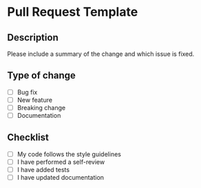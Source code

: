 # Pull Request Template

## Description
Please include a summary of the change and which issue is fixed.

## Type of change
- [ ] Bug fix
- [ ] New feature
- [ ] Breaking change
- [ ] Documentation

## Checklist
- [ ] My code follows the style guidelines
- [ ] I have performed a self-review
- [ ] I have added tests
- [ ] I have updated documentation
